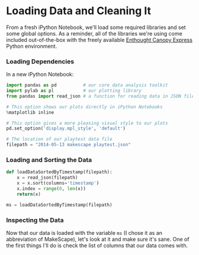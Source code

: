 # Loading Data and Cleaning It

From a fresh iPython Notebook, we'll load some required libraries and set some global options. As a reminder, all of the libraries we're using come included out-of-the-box with the freely available [Enthought Canopy Express](https://www.enthought.com/canopy-express/) Python environment.

### Loading Dependencies

In a new iPython Notebook:

```python
import pandas as pd          # our core data analysis toolkit
import pylab as pl           # our plotting library
from pandas import read_json # a function for reading data in JSON files

# This option shows our plots directly in iPython Notebooks
%matplotlib inline

# This option gives a more pleasing visual style to our plots
pd.set_option('display.mpl_style', 'default')

# The location of our playtest data file
filepath = "2014-05-13 makescape playtest.json"
```

### Loading and Sorting the Data

```python
def loadDataSortedByTimestamp(filepath):
    x = read_json(filepath)
    x = x.sort(columns='timestamp')
    x.index = range(0, len(x))
    return(x)

ms = loadDataSortedByTimestamp(filepath)
```

### Inspecting the Data

Now that our data is loaded with the variable `ms` (I chose it as an abbreviation of MakeScape), let's look at it and make sure it's sane. One of the first things I'll do is check the list of columns that our data comes with.
